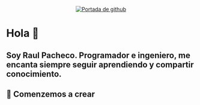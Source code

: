 <p align="center">
  <a href="https://www.facebook.com/RaulprTech">
    <img alt="Portada de github" src="https://scontent.fmid1-2.fna.fbcdn.net/v/t1.0-9/116482771_170247517902499_4517816652319307542_o.jpg?_nc_cat=103&_nc_sid=e3f864&_nc_eui2=AeGIhGADEU7TnjKnVNCtZYMfAnxWKJJDsBECfFYokkOwEXSPeln7I5nl3qPSL4aoJ1amsOZWqxV8nvbxMv0t752-&_nc_ohc=SSflCKPOP8IAX9dETg9&_nc_ht=scontent.fmid1-2.fna&oh=5dafded906bb12a1ec630b621201aca3&oe=5F499172" />
  </a>
</p>

# Hola 👋

## Soy Raul Pacheco. Programador e ingeniero, me encanta siempre seguir aprendiendo y compartir conocimiento.

## 🚀 Comenzemos a crear

<!--
**RaulprTech/RaulprTech** is a ✨ _special_ ✨ repository because its `README.md` (this file) appears on your GitHub profile.

Here are some ideas to get you started:

- 🔭 I’m currently working on ...
- 🌱 I’m currently learning ...
- 👯 I’m looking to collaborate on ...
- 🤔 I’m looking for help with ...
- 💬 Ask me about ...
- 📫 How to reach me: ...
- 😄 Pronouns: ...
- ⚡ Fun fact: ...
-->
